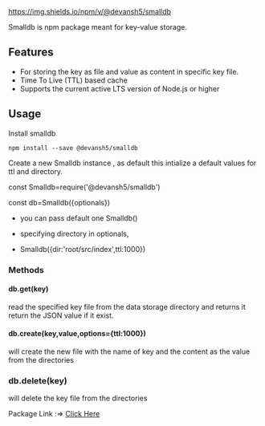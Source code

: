 https://img.shields.io/npm/v/@devansh5/smalldb

Smalldb is npm package meant for key-value storage.

## Features
- For storing the key as file and value as content in specific key file.
-  Time To Live (TTL) based cache 
- Supports the current active LTS version of Node.js or higher


## Usage

Install smalldb

```
npm install --save @devansh5/smalldb
```


Create a new Smalldb instance , as default this intialize a default values for ttl and directory.

const Smalldb=require('@devansh5/smalldb')

const db=Smalldb({optionals})

- you can pass default one Smalldb()

- specifying directory in optionals,
- Smalldb({dir:'root/src/index',ttl:1000})

### Methods

#### db.get(key)
read the specified key file from the data storage directory and returns it
return the JSON value if it exist.

#### db.create(key,value,options={ttl:1000})

will create the new file with the name of key and the content as the value from the directories

### db.delete(key)

will delete the key file from the directories


Package Link :=> <a href="https://www.npmjs.com/package/@devansh5/smalldb">Click Here</a>